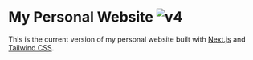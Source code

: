 # My Personal Website ![v4](https://img.shields.io/github/package-json/v/vmroycroft/vanessa-roycroft.svg)

This is the current version of my personal website built with [Next.js](https://nextjs.org/) and [Tailwind CSS](https://tailwindcss.com/).

